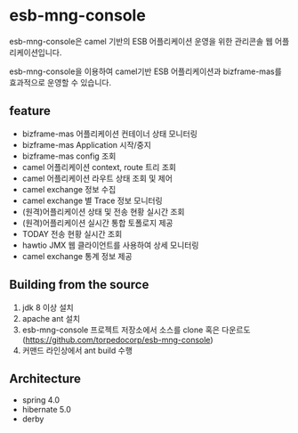 # esb-mng-console

esb-mng-console은 camel 기반의 ESB 어플리케이션 운영을 위한 관리콘솔 웹 어플리케이션입니다.
<!--more-->

esb-mng-console을 이용하여 camel기반 ESB 어플리케이션과 bizframe-mas를 효과적으로 운영할 수 있습니다.

## feature

 - bizframe-mas 어플리케이션 컨테이너 상태 모니터링
 - bizframe-mas Application 시작/중지
 - bizframe-mas config 조회
 - camel 어플리케이션 context, route 트리 조회
 - camel 어플리케이션 라우트 상태 조회 및 제어
 - camel exchange 정보 수집
 - camel exchange 별 Trace 정보 모니터링
 - (원격)어플리케이션 상태 및 전송 현황 실시간 조회
 - (원격)어플리케이션 실시간 통합 토폴로지 제공
 - TODAY 전송 현황 실시간 조회
 - hawtio JMX 웹 클라이언트를 사용하여 상세 모니터링
 - camel exchange 통계 정보 제공
  
## Building from the source

 1. jdk 8 이상 설치 
 2. apache ant 설치
 3. esb-mng-console 프로젝트 저장소에서 소스를 clone 혹은 다운르도 (https://github.com/torpedocorp/esb-mng-console)
 4. 커맨드 라인상에서 ant build 수행

## Architecture
  - spring 4.0
  - hibernate 5.0
  - derby
